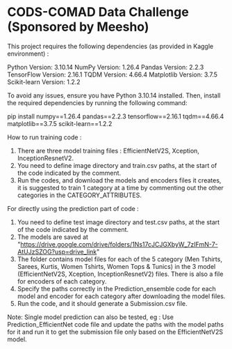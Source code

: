 # CODS-COMAD Data Challenge (Sponsored by Meesho)

This project requires the following dependencies (as provided in Kaggle environment) :

Python Version: 3.10.14
NumPy Version: 1.26.4
Pandas Version: 2.2.3
TensorFlow Version: 2.16.1
TQDM Version: 4.66.4
Matplotlib Version: 3.7.5
Scikit-learn Version: 1.2.2

To avoid any issues, ensure you have Python 3.10.14 installed. Then, install the required dependencies by running the following command:

pip install numpy==1.26.4 pandas==2.2.3 tensorflow==2.16.1 tqdm==4.66.4 matplotlib==3.7.5 scikit-learn==1.2.2

How to run training code :
1. There are three model training files : EfficientNetV2S, Xception, InceptionResnetV2.
2. You need to define image directory and train.csv paths, at the start of the code indicated by the comment.
3. Run the codes, and download the models and encoders files it creates, it is suggested to train 1 category at a time by commenting out the other categories in the CATEGORY_ATTRIBUTES.
   
For directly using the prediction part of code :
1. You need to define test image directory and test.csv paths, at the start of the code indicated by the comment.
2. The models are saved at "https://drive.google.com/drive/folders/1Ns17cJCJGXbyW_7zIFmN-7-AtUJzSZOG?usp=drive_link"
3. The folder contains model files for each of the 5 category (Men Tshirts, Sarees, Kurtis, Women Tshirts, Women Tops & Tunics) in the 3 model (EfficientNetV2S, Xception, InceptionResnetV2) files. There is also a file for encoders of each category.
4. Specify the paths correctly in the Prediction_ensemble code for each model and encoder for each category after downloading the model files.
5. Run the code, and it should generate a Submission.csv file.

Note: Single model prediction can also be tested, eg : Use Prediction_EfficientNet code file and update the paths with the model paths for it and run it to get the submission file only based on the EfficientNetV2S model.
